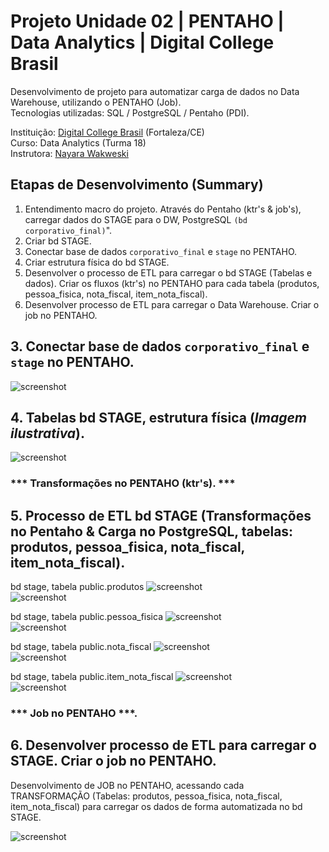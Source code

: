 # Projeto Unidade 02 | PENTAHO | Data Analytics | Digital College Brasil

Desenvolvimento de projeto para automatizar carga de dados no Data Warehouse, utilizando o PENTAHO (Job).<br>
Tecnologias utilizadas: SQL / PostgreSQL / Pentaho (PDI).<br>

Instituição: [Digital College Brasil](https://digitalcollege.com.br/) (Fortaleza/CE) <br>
Curso: Data Analytics (Turma 18) <br>
Instrutora: [Nayara Wakweski](https://github.com/NayaraWakewski) <br>

## Etapas de Desenvolvimento (Summary)
1. Entendimento macro do projeto. Através do Pentaho (ktr's & job's), carregar dados do STAGE para o DW, PostgreSQL `(bd corporativo_final)`".
2. Criar bd STAGE.
3. Conectar base de dados `corporativo_final` e `stage` no PENTAHO.
4. Criar estrutura física do bd STAGE.
5. Desenvolver o processo de ETL para carregar o bd STAGE (Tabelas e dados). Criar os fluxos (ktr's) no PENTAHO para cada tabela (produtos, pessoa_fisica, nota_fiscal, item_nota_fiscal).
6. Desenvolver processo de ETL para carregar o Data Warehouse. Criar o job no PENTAHO.

## 3. Conectar base de dados `corporativo_final` e `stage` no PENTAHO.
![screenshot](/images/conexao_bds_postgres_pentaho.png) <br>

## 4. Tabelas bd STAGE, estrutura física (_Imagem ilustrativa_).
![screenshot](/images/estrut_fis_bd_stage.png) <br>

### *** Transformações no PENTAHO (ktr's). ***

## 5. Processo de ETL bd STAGE (Transformações no Pentaho & Carga no PostgreSQL, tabelas: produtos, pessoa_fisica, nota_fiscal, item_nota_fiscal). 

bd stage, tabela public.produtos
![screenshot](/images/ktr_produtos.png) <br>
![screenshot](/images/stage_produtos.png) <br>

bd stage, tabela public.pessoa_fisica
![screenshot](/images/ktr_pessoa_fisica.png) <br>
![screenshot](/images/stage_pessoa_fisica.png) <br>

bd stage, tabela public.nota_fiscal
![screenshot](/images/ktr_nota_fiscal.png) <br>
![screenshot](/images/stage_nota_fiscal.png) <br>

bd stage, tabela public.item_nota_fiscal
![screenshot](/images/ktr_item_nota_fiscal.png) <br>
![screenshot](/images/stage_item_nota_fiscal.png) <br>

### *** Job no PENTAHO ***.

## 6. Desenvolver processo de ETL para carregar o STAGE. Criar o job no PENTAHO.
Desenvolvimento de JOB no PENTAHO, acessando cada TRANSFORMAÇÃO (Tabelas: produtos, pessoa_fisica, nota_fiscal, item_nota_fiscal) para carregar os dados de forma automatizada no bd STAGE.

![screenshot](/images/job_stage.png) <br>

